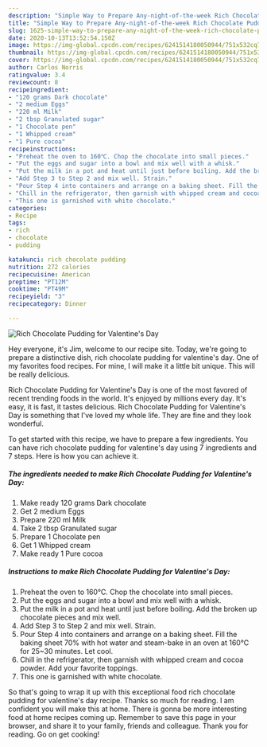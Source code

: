 ```yaml
---
description: "Simple Way to Prepare Any-night-of-the-week Rich Chocolate Pudding for Valentine&amp;#39;s Day"
title: "Simple Way to Prepare Any-night-of-the-week Rich Chocolate Pudding for Valentine&amp;#39;s Day"
slug: 1625-simple-way-to-prepare-any-night-of-the-week-rich-chocolate-pudding-for-valentine-and-39-s-day
date: 2020-10-13T13:52:54.150Z
image: https://img-global.cpcdn.com/recipes/6241514180050944/751x532cq70/rich-chocolate-pudding-for-valentines-day-recipe-main-photo.jpg
thumbnail: https://img-global.cpcdn.com/recipes/6241514180050944/751x532cq70/rich-chocolate-pudding-for-valentines-day-recipe-main-photo.jpg
cover: https://img-global.cpcdn.com/recipes/6241514180050944/751x532cq70/rich-chocolate-pudding-for-valentines-day-recipe-main-photo.jpg
author: Carlos Norris
ratingvalue: 3.4
reviewcount: 8
recipeingredient:
- "120 grams Dark chocolate"
- "2 medium Eggs"
- "220 ml Milk"
- "2 tbsp Granulated sugar"
- "1 Chocolate pen"
- "1 Whipped cream"
- "1 Pure cocoa"
recipeinstructions:
- "Preheat the oven to 160℃. Chop the chocolate into small pieces."
- "Put the eggs and sugar into a bowl and mix well with a whisk."
- "Put the milk in a pot and heat until just before boiling. Add the broken up chocolate pieces and mix well."
- "Add Step 3 to Step 2 and mix well. Strain."
- "Pour Step 4 into containers and arrange on a baking sheet. Fill the baking sheet 70% with hot water and steam-bake in an oven at 160℃ for 25~30 minutes. Let cool."
- "Chill in the refrigerator, then garnish with whipped cream and cocoa powder. Add your favorite toppings."
- "This one is garnished with white chocolate."
categories:
- Recipe
tags:
- rich
- chocolate
- pudding

katakunci: rich chocolate pudding 
nutrition: 272 calories
recipecuisine: American
preptime: "PT12M"
cooktime: "PT49M"
recipeyield: "3"
recipecategory: Dinner

---
```



![Rich Chocolate Pudding for Valentine&#39;s Day](https://img-global.cpcdn.com/recipes/6241514180050944/751x532cq70/rich-chocolate-pudding-for-valentines-day-recipe-main-photo.jpg)

Hey everyone, it's Jim, welcome to our recipe site. Today, we're going to prepare a distinctive dish, rich chocolate pudding for valentine&#39;s day. One of my favorites food recipes. For mine, I will make it a little bit unique. This will be really delicious.

Rich Chocolate Pudding for Valentine&#39;s Day is one of the most favored of recent trending foods in the world. It's enjoyed by millions every day. It's easy, it is fast, it tastes delicious. Rich Chocolate Pudding for Valentine&#39;s Day is something that I've loved my whole life. They are fine and they look wonderful.




To get started with this recipe, we have to prepare a few ingredients. You can have rich chocolate pudding for valentine&#39;s day using 7 ingredients and 7 steps. Here is how you can achieve it.

<!--inarticleads1-->

##### The ingredients needed to make Rich Chocolate Pudding for Valentine&#39;s Day:

1. Make ready 120 grams Dark chocolate
1. Get 2 medium Eggs
1. Prepare 220 ml Milk
1. Take 2 tbsp Granulated sugar
1. Prepare 1 Chocolate pen
1. Get 1 Whipped cream
1. Make ready 1 Pure cocoa




<!--inarticleads2-->

##### Instructions to make Rich Chocolate Pudding for Valentine&#39;s Day:

1. Preheat the oven to 160℃. Chop the chocolate into small pieces.
1. Put the eggs and sugar into a bowl and mix well with a whisk.
1. Put the milk in a pot and heat until just before boiling. Add the broken up chocolate pieces and mix well.
1. Add Step 3 to Step 2 and mix well. Strain.
1. Pour Step 4 into containers and arrange on a baking sheet. Fill the baking sheet 70% with hot water and steam-bake in an oven at 160℃ for 25~30 minutes. Let cool.
1. Chill in the refrigerator, then garnish with whipped cream and cocoa powder. Add your favorite toppings.
1. This one is garnished with white chocolate.




So that's going to wrap it up with this exceptional food rich chocolate pudding for valentine&#39;s day recipe. Thanks so much for reading. I am confident you will make this at home. There is gonna be more interesting food at home recipes coming up. Remember to save this page in your browser, and share it to your family, friends and colleague. Thank you for reading. Go on get cooking!
